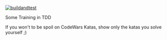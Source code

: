 [![buildandtest](https://github.com/drangoht/netcore_tdd_training/actions/workflows/build_and_test.yml/badge.svg)](https://github.com/drangoht/netcore_tdd_training/actions/workflows/build_and_test.yml)  

Some Training in TDD

If you won't to be spoil on CodeWars Katas, show only the katas you solve yourself ;)
